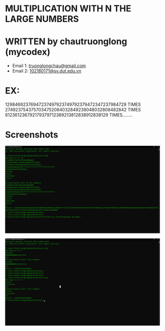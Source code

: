 # MULTIPLICATION WITH N THE LARGE NUMBERS

# WRITTEN by chautruonglong (mycodex)

* Email 1: truonglongchau@gmail.com
* Email 2: 102180171@sv.dut.edu.vn

# EX:
12984692376947237497923749792379472347237984729
TIMES
2749237543757034752084032849238048032808482842
TIMES
612361236792179379712389213812838912838129
TIMES........

# Screenshots

<p align="center">
    <img src="screenshots/test1.png" alt="alt text" style="max-width:100%;">
</p>

<p align="center">
    <img src="screenshots/test2.png" alt="alt text" style="max-width:100%;">
</p>
